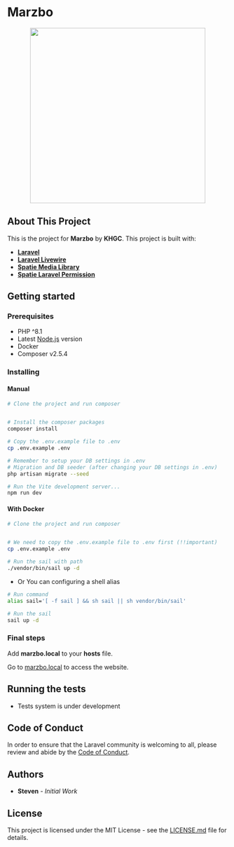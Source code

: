 # Marzbo

<p align="center"><a href="https://www.k-hgc.com" target="_blank"><img src="https://www.k-hgc.com/img/logo/khgc-logo-black.svg" width="400"></a></p>

## About This Project

This is the project for **Marzbo** by **KHGC**. This project is built with:

-   **[Laravel](https://laravel.com/)**
-   **[Laravel Livewire](https://laravel-livewire.com/)**
-   **[Spatie Media Library](https://spatie.be/docs/laravel-medialibrary/v9/introduction)**
-   **[Spatie Laravel Permission](https://spatie.be/docs/laravel-permission/v5/introduction)**

## Getting started

### Prerequisites

-   PHP ^8.1
-   Latest [Node.js](https://nodejs.org) version
-   Docker
-   Composer v2.5.4

### Installing

#### Manual

```bash
# Clone the project and run composer


# Install the composer packages
composer install

# Copy the .env.example file to .env
cp .env.example .env

# Remember to setup your DB settings in .env
# Migration and DB seeder (after changing your DB settings in .env)
php artisan migrate --seed

# Run the Vite development server...
npm run dev
```

#### With Docker

```bash
# Clone the project and run composer


# We need to copy the .env.example file to .env first (!!important)
cp .env.example .env

# Run the sail with path
./vendor/bin/sail up -d
```

-   Or You can configuring a shell alias

```sh
# Run command
alias sail='[ -f sail ] && sh sail || sh vendor/bin/sail'

# Run the sail
sail up -d
```

### Final steps

Add **marzbo.local** to your **hosts** file.

Go to [marzbo.local](http://marzbo.local) to access the website.

## Running the tests

-   Tests system is under development

## Code of Conduct

In order to ensure that the Laravel community is welcoming to all, please review and abide by the [Code of Conduct](https://laravel.com/docs/contributions#code-of-conduct).

## Authors

-   **Steven** - _Initial Work_

## License

This project is licensed under the MIT License - see the [LICENSE.md](LICENSE) file for details.
